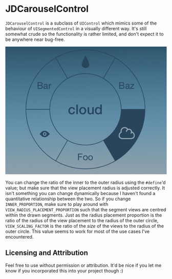 JDCarouselControl
=================

`JDCarouselControl` is a subclass of `UIControl` which mimics some of the behaviour of `UISegmentedControl` in a visually different way. It's still somewhat crude so the functionality is rather limited, and don't expect it to be anywhere near bug-free.

![](sample.png)

You can change the ratio of the inner to the outer radius using the `#define`'d value; but make sure that the view placement radius is adjusted correctly. It isn't something you can change dynamically because I haven't found a quantitative relationship between the two. So if you change `INNER_PROPORTION`, make sure to play around with `VIEW_RADIUS_PLACEMENT_PROPORTION` such that the segment views are centred within the drawn segments. Just as the radius placement proportion is the ratio of the radius of the view placement to the radius of the outer circle, `VIEW_SCALING_FACTOR` is the ratio of the *size* of the views to the radius of the outer circle. This value seems to work for most of the use cases I've encountered.

## Licensing and Attribution
Feel free to use without permission or attribution. It'd be nice if you let me know if you incorporated this into your project though :)
